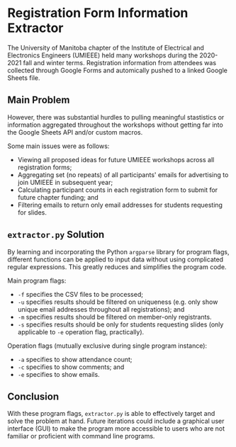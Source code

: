 # Registration Form Information Extractor

The University of Manitoba chapter of the Institute of Electrical and Electronics Engineers (UMIEEE) held many workshops during the 2020-2021 fall and winter terms. Registration information from attendees was collected through Google Forms and automically pushed to a linked Google Sheets file.

## Main Problem

However, there was substantial hurdles to pulling meaningful stastistics or information aggregated throughout the workshops without getting far into the Google Sheets API and/or custom macros.

Some main issues were as follows:
* Viewing all proposed ideas for future UMIEEE workshops across all registration forms;
* Aggregating set (no repeats) of all participants' emails for advertising to join UMIEEE in subsequent year;
* Calculating participant counts in each registration form to submit for future chapter funding; and
* Filtering emails to return only email addresses for students requesting for slides.

## `extractor.py` Solution

By learning and incorporating the Python `argparse` library for program flags, different functions can be applied to input data without using complicated regular expressions. This greatly reduces and simplifies the program code.

Main program flags:
* `-f` specifies the CSV files to be processed;
* `-u` specifies results should be filtered on uniqueness (e.g. only show unique email addresses throughout all registrations); and
* `-m` specifies results should be filtered on member-only registrants.
* `-s` specifies results should be only for students requesting slides (only applicable to `-e` operation flag, practically).

Operation flags (mutually exclusive during single program instance):
* `-a` specifies to show attendance count;
* `-c` specifies to show comments; and
* `-e` specifies to show emails.

## Conclusion

With these program flags, `extractor.py` is able to effectively target and solve the problem at hand. Future iterations could include a graphical user interface (GUI) to make the program more accessible to users who are not familiar or proficient with command line programs.
